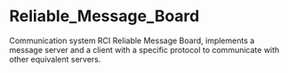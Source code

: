 # Reliable_Message_Board

Communication system RCI Reliable Message Board, implements a message server and a client with a specific protocol to communicate with other equivalent servers.
